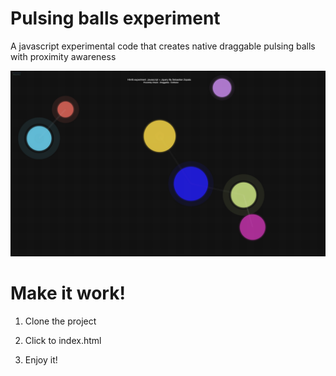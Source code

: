 # Pulsing balls experiment

A javascript experimental code that creates native draggable pulsing balls with proximity awareness

![alt text](./img/1.png)


# Make it work!

1. Clone the project

2. Click to index.html

3. Enjoy it!



